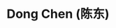---
# Display name
title: $%phd_2022_10$ Dong Chen (陈东)

# Is this the primary user of the site?
superuser: false

user_groups: ["PhD Students"]

role:

organizations:
- name:  2021 to Now, Co-supervised with [Prof. Yi Chang](http://yichang-cs.com/)
- name:  School of Artificial Intelligence

interests:


highlight_name: false
---